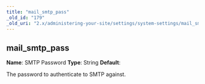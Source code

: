 ```yaml
---
title: "mail_smtp_pass"
_old_id: "179"
_old_uri: "2.x/administering-your-site/settings/system-settings/mail_smtp_pass"
---
```


## mail\_smtp\_pass

**Name**: SMTP Password 
**Type**: String 
**Default**:

The password to authenticate to SMTP against.